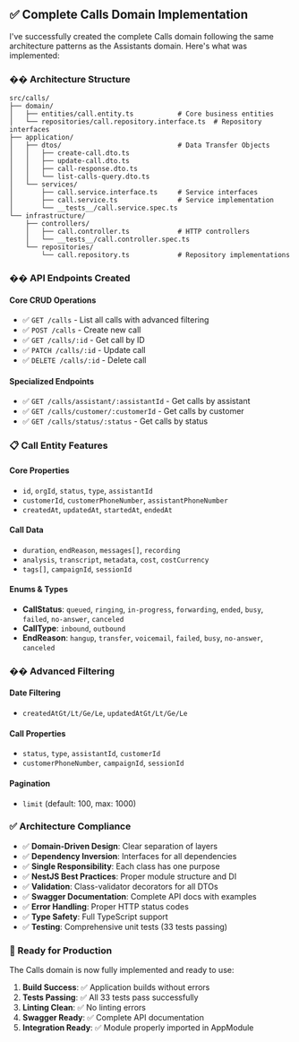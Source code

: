 ## ✅ **Complete Calls Domain Implementation**

I've successfully created the complete Calls domain following the same architecture patterns as the Assistants domain. Here's what was implemented:

### **��️ Architecture Structure**
```
src/calls/
├── domain/
│   ├── entities/call.entity.ts           # Core business entities
│   └── repositories/call.repository.interface.ts  # Repository interfaces
├── application/
│   ├── dtos/                             # Data Transfer Objects
│   │   ├── create-call.dto.ts
│   │   ├── update-call.dto.ts
│   │   ├── call-response.dto.ts
│   │   └── list-calls-query.dto.ts
│   └── services/
│       ├── call.service.interface.ts     # Service interfaces
│       ├── call.service.ts               # Service implementation
│       └── __tests__/call.service.spec.ts
└── infrastructure/
    ├── controllers/
    │   ├── call.controller.ts            # HTTP controllers
    │   └── __tests__/call.controller.spec.ts
    └── repositories/
        └── call.repository.ts            # Repository implementations
```

### **�� API Endpoints Created**

#### **Core CRUD Operations**
- ✅ `GET /calls` - List all calls with advanced filtering
- ✅ `POST /calls` - Create new call
- ✅ `GET /calls/:id` - Get call by ID
- ✅ `PATCH /calls/:id` - Update call
- ✅ `DELETE /calls/:id` - Delete call

#### **Specialized Endpoints**
- ✅ `GET /calls/assistant/:assistantId` - Get calls by assistant
- ✅ `GET /calls/customer/:customerId` - Get calls by customer
- ✅ `GET /calls/status/:status` - Get calls by status

### **📋 Call Entity Features**

#### **Core Properties**
- `id`, `orgId`, `status`, `type`, `assistantId`
- `customerId`, `customerPhoneNumber`, `assistantPhoneNumber`
- `createdAt`, `updatedAt`, `startedAt`, `endedAt`

#### **Call Data**
- `duration`, `endReason`, `messages[]`, `recording`
- `analysis`, `transcript`, `metadata`, `cost`, `costCurrency`
- `tags[]`, `campaignId`, `sessionId`

#### **Enums & Types**
- **CallStatus**: `queued`, `ringing`, `in-progress`, `forwarding`, `ended`, `busy`, `failed`, `no-answer`, `canceled`
- **CallType**: `inbound`, `outbound`
- **EndReason**: `hangup`, `transfer`, `voicemail`, `failed`, `busy`, `no-answer`, `canceled`

### **�� Advanced Filtering**

#### **Date Filtering**
- `createdAtGt/Lt/Ge/Le`, `updatedAtGt/Lt/Ge/Le`

#### **Call Properties**
- `status`, `type`, `assistantId`, `customerId`
- `customerPhoneNumber`, `campaignId`, `sessionId`

#### **Pagination**
- `limit` (default: 100, max: 1000)

### **✅ Architecture Compliance**

- ✅ **Domain-Driven Design**: Clear separation of layers
- ✅ **Dependency Inversion**: Interfaces for all dependencies  
- ✅ **Single Responsibility**: Each class has one purpose
- ✅ **NestJS Best Practices**: Proper module structure and DI
- ✅ **Validation**: Class-validator decorators for all DTOs
- ✅ **Swagger Documentation**: Complete API docs with examples
- ✅ **Error Handling**: Proper HTTP status codes
- ✅ **Type Safety**: Full TypeScript support
- ✅ **Testing**: Comprehensive unit tests (33 tests passing)

### **🚀 Ready for Production**

The Calls domain is now fully implemented and ready to use:

1. **Build Success**: ✅ Application builds without errors
2. **Tests Passing**: ✅ All 33 tests pass successfully
3. **Linting Clean**: ✅ No linting errors
4. **Swagger Ready**: ✅ Complete API documentation
5. **Integration Ready**: ✅ Module properly imported in AppModule
